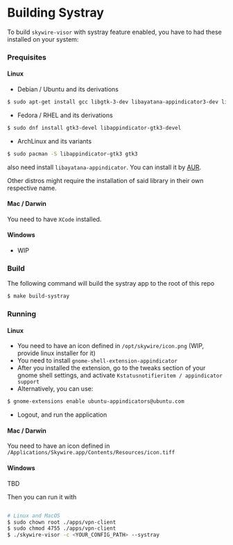 # Building Systray

To build `skywire-visor` with systray feature enabled, you have to had these installed on your system:

### Prequisites

#### Linux

- Debian / Ubuntu and its derivations

```bash
$ sudo apt-get install gcc libgtk-3-dev libayatana-appindicator3-dev libappindicator3-dev
```

- Fedora / RHEL and its derivations

```bash
$ sudo dnf install gtk3-devel libappindicator-gtk3-devel
```

- ArchLinux and its variants

```bash
$ sudo pacman -S libappindicator-gtk3 gtk3
```
also need install `libayatana-appindicator`. You can install it by [AUR](https://aur.archlinux.org/packages/libayatana-appindicator).

Other distros might require the installation of said library in their own respective name.

#### Mac / Darwin

You need to have `XCode` installed.

#### Windows

- WIP

### Build

The following command will build the systray app to the root of this repo

```bash
$ make build-systray
```

### Running

#### Linux

- You need to have an icon defined in `/opt/skywire/icon.png` (WIP, provide linux installer for it)
- You need to install `gnome-shell-extension-appindicator`
- After you installed the extension, go to the tweaks section of your gnome shell settings, and
  activate `Kstatusnotifieritem / appindicator support`
- Alternatively, you can use:

```bash
$ gnome-extensions enable ubuntu-appindicators@ubuntu.com
```

- Logout, and run the application

#### Mac / Darwin

You need to have an icon defined in `/Applications/Skywire.app/Contents/Resources/icon.tiff`

#### Windows

TBD

Then you can run it with

```bash

# Linux and MacOS
$ sudo chown root ./apps/vpn-client
$ sudo chmod 4755 ./apps/vpn-client
$ ./skywire-visor -c <YOUR_CONFIG_PATH> --systray
